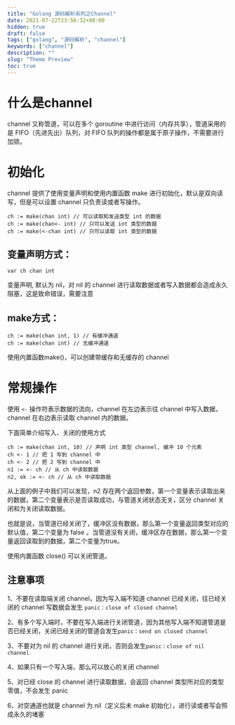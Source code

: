 ```yaml
---
title: "Golang 源码解析系列之Channel"
date: 2021-07-22T23:56:32+08:00
hidden: true
draft: false
tags: ["golang", "源码解析", "channel"]
keywords: ["channel"]
description: ""
slug: "Theme Preview"
toc: true
---
```


# 什么是channel

channel 又称管道，可以在多个 goroutine 中进行访问（内存共享），管道采用的是 FIFO（先进先出）队列，对 FIFO 队列的操作都是属于原子操作，不需要进行加锁。

# 初始化
channel 提供了使用变量声明和使用内置函数 make 进行初始化，默认是双向读写，但是可以设置 channel 只负责读或者写操作。

```
ch := make(chan int) // 可以读取和发送类型 int 的数据
ch := make(chan<- int) // 只可以发送 int 类型的数据
ch := make(<-chan int) // 只可以读取 int 类型的数据
```
## 变量声明方式：
```
var ch chan int
```
变量声明, 默认为 nil，对 nil 的 channel 进行读取数据或者写入数据都会造成永久阻塞，这是致命错误，需要注意

## make方式：
```
ch := make(chan int, 1) // 有缓冲通道
ch := make(chan int) // 无缓冲通道
```
使用内置函数make()，可以创建带缓存和无缓存的 channel

# 常规操作
使用 `<-` 操作符表示数据的流向，channel 在左边表示往 channel 中写入数据，channel 在右边表示读取 channel 内的数据。

下面简单介绍写入、关闭的使用方式
```
ch := make(chan int, 10) // 声明 int 类型 channel, 缓冲 10 个元素
ch <- 1 // 把 1 写到 channel 中
ch <- 2 // 把 2 写到 channel 中
n1 := <- ch // 从 ch 中读取数据
n2, ok := <- ch // 从 ch 中读取数据
```
从上面的例子中我们可以发现，n2 存在两个返回参数，第一个变量表示读取出来的数据，第二个变量表示是否读取成功，与管道关闭状态无关，区分 channel 关闭和为关闭读取数据。

也就是说，当管道已经关闭了，缓冲区没有数据，那么第一个变量返回类型对应的默认值，第二个变量为 false 。当管道没有关闭，缓冲区存在数据，那么第一个变量返回读取到的数据，第二个变量为true。

使用内置函数 close() 可以关闭管道。


## 注意事项
1、不要在读取端关闭 channel，因为写入端不知道 channel 已经关闭，往已经关闭的 channel 写数据会发生 `panic：close of closed channel`

2、有多个写入端时，不要在写入端进行关闭管道，因为其他写入端不知道管道是否已经关闭，关闭已经关闭的管道会发生`panic：send on closed channel`

3、不要对为 nil 的 channel 进行关闭，否则会发生`panic：close of nil channel `

4、如果只有一个写入端，那么可以放心的关闭 channel

5、对已经 close 的 channel 进行读取数据，会返回 channel 类型所对应的类型零值，不会发生 panic

6、对空通道也就是 channel 为 nil（定义后未 make 初始化），进行读或者写会照成永久的堵塞
